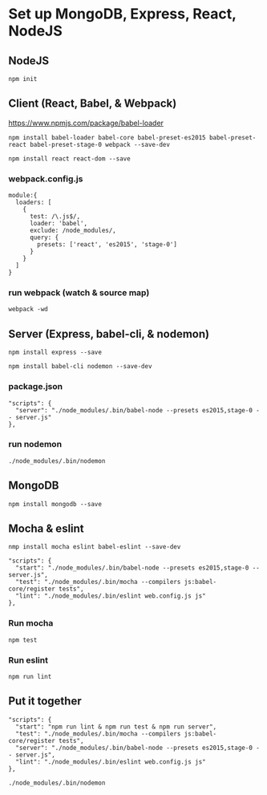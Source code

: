 # Set up MongoDB, Express, React, NodeJS

## NodeJS
`npm init`

## Client (React, Babel, & Webpack)
https://www.npmjs.com/package/babel-loader

`npm install babel-loader babel-core babel-preset-es2015 babel-preset-react babel-preset-stage-0 webpack --save-dev`

`npm install react react-dom --save`

### webpack.config.js
```
module:{
  loaders: [
    {
      test: /\.js$/,
      loader: 'babel',
      exclude: /node_modules/,
      query: {
        presets: ['react', 'es2015', 'stage-0']
      }
    }
  ]
}
```

### run webpack (watch & source map)
`webpack -wd`


## Server (Express, babel-cli, & nodemon)
`npm install express --save`

`npm install babel-cli nodemon --save-dev`

### package.json
```
"scripts": {
  "server": "./node_modules/.bin/babel-node --presets es2015,stage-0 -- server.js"
},
```

### run nodemon
`./node_modules/.bin/nodemon`


## MongoDB
`npm install mongodb --save`


## Mocha & eslint

`nmp install mocha eslint babel-eslint --save-dev`

```
"scripts": {
  "start": "./node_modules/.bin/babel-node --presets es2015,stage-0 -- server.js",
  "test": "./node_modules/.bin/mocha --compilers js:babel-core/register tests",
  "lint": "./node_modules/.bin/eslint web.config.js js"
},
```

### Run mocha
`npm test`

### Run eslint
`npm run lint`

## Put it together

```
"scripts": {
  "start": "npm run lint & npm run test & npm run server",
  "test": "./node_modules/.bin/mocha --compilers js:babel-core/register tests",
  "server": "./node_modules/.bin/babel-node --presets es2015,stage-0 -- server.js",
  "lint": "./node_modules/.bin/eslint web.config.js js"
},
```

`./node_modules/.bin/nodemon`
